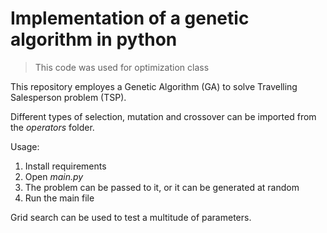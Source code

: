 # Implementation of a genetic algorithm in python

> This code was used for optimization class

This repository employes a Genetic Algorithm (GA) to solve Travelling Salesperson problem (TSP).

Different types of selection, mutation and crossover can be imported from the _operators_ folder.

Usage:
1. Install requirements
2. Open _main.py_
3. The problem can be passed to it, or it can be generated at random
4. Run the main file

Grid search can be used to test a multitude of parameters.
